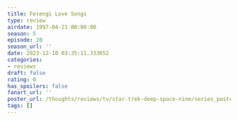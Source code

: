 ```yaml
---
title: Ferengi Love Songs
type: review
airdate: 1997-04-21 00:00:00
season: 5
episode: 20
season_url: ''
date: 2023-12-10 03:35:11.333652
categories:
- reviews
draft: false
rating: 0
has_spoilers: false
fanart_url: ''
poster_url: /thoughts/reviews/tv/star-trek-deep-space-nine/series_poster.jpg
tags: []
---
```


